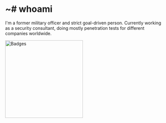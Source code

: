 # ~# whoami

I'm a former military officer and strict goal-driven person. Currently working as a security consultant, doing mostly penetration tests for different companies worldwide.

<img src="https://injasec.com/wp-content/uploads/2023/10/badges-768x341.png" height=250 alt="Badges"><br>
